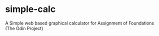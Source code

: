 # simple-calc
A Simple web based graphical calculator for Assignment of Foundations (The Odin Project)
